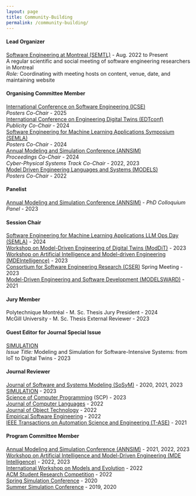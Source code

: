 ```yaml
---
layout: page
title: Community-Building
permalink: /community-building/
---
```


#### Lead Organizer
[Software Engineering at Montreal (SEMTL)](https://semtl.github.io/) - Aug. 2022 to Present  
A regular scientific and social meeting of software engineering researchers in Montreal  
_Role:_ Coordinating with meeting hosts on content, venue, date, and maintaining website

#### Organising Committee Member

[International Conference on Software Engineering (ICSE)](hhttps://conf.researchr.org/home/icse-2025)  
*Posters Co-Chair* - 2025  
[International Conference on Engineering Digital Twins (EDTconf)](https://conf.researchr.org/home/edtconf-2024)  
*Publicity Co-Chair* - 2024  
[Software Engineering for Machine Learning Applications Symposium (SEMLA)](https://semla.polymtl.ca/)  
*Posters Co-Chair* - 2024  
[Annual Modeling and Simulation Conference (ANNSIM)](https://scs.org/annsim/)  
*Proceedings Co-Chair* - 2024  
*Cyber-Physical Systems Track Co-Chair* - 2022, 2023  
[Model Driven Engineering Languages and Systems (MODELS)](https://conf.researchr.org/home/models-2022)  
*Posters Co-Chair* - 2022  

#### Panelist

[Annual Modeling and Simulation Conference (ANNSIM)](https://scs.org/annsim/)   - *PhD Colloquium Panel* - 2023  

#### Session Chair
[Software Engineering for Machine Learning Applications LLM Ops Day (SEMLA)](https://semla.quebec/llmops/) - 2024  
[Workshop on Model-Driven Engineering of Digital Twins (ModDiT)](https://gemoc.org/events/moddit2023.html) - 2023  
[Workshop on Artificial Intelligence and Model-driven Engineering (MDEIntelligence)](https://mde-intelligence.github.io/) - 2023  
[Consortium for Software Engineering Research (CSER)](https://www.cser.ca/2023s/) Spring Meeting - 2023  
[Model-Driven Engineering and Software Development (MODELSWARD)](https://modelsward.scitevents.org/?y=2021) - 2021  

#### Jury Member
Polytechnique Montréal - M. Sc. Thesis Jury President - 2024  
McGill University - M. Sc. Thesis External Reviewer - 2023  

#### Guest Editor for Journal Special Issue
[SIMULATION](https://journals.sagepub.com/home/sim)  
*Issue Title:* Modeling and Simulation for Software-Intensive Systems: from IoT to Digital Twins - 2023  

#### Journal Reviewer
[Journal of Software and Systems Modeling (SoSyM)](https://www.springer.com/journal/10270) - 2020, 2021, 2023  
[SIMULATION](https://journals.sagepub.com/home/sim) - 2023  
[Science of Computer Programming](https://www.sciencedirect.com/journal/science-of-computer-programming) (SCP) - 2023  
[Journal of Computer Languages](https://www.sciencedirect.com/journal/journal-of-computer-languages) - 2022  
[Journal of Object Technology](https://www.jot.fm/) - 2022  
[Empirical Software Engineering](https://www.springer.com/journal/10664/) - 2022  
[IEEE Transactions on Automation Science and Engineering (T-ASE)](https://www.ieee-ras.org/publications/t-ase) - 2021  


#### Program Committee Member

[Annual Modeling and Simulation Conference (ANNSIM)](https://scs.org/annsim/) - 2021, 2022, 2023  
[Workshop on Artificial Intelligence and Model-Driven Engineering (MDE Intelligence)](https://mde-intelligence.github.io/) - 2022, 2023  
[International Workshop on Models and Evolution](http://www.models-and-evolution.com/2022/) - 2022  
[ACM Student Research Competition](https://conf.researchr.org/track/models-2022/models-2022-acm-student-research-competition) - 2022  
[Spring Simulation Conference](https://scs.org/2020springsim-program-archive/) - 2020  
[Summer Simulation Conference](https://scs.org/2020summersim-archive/) - 2019, 2020  


